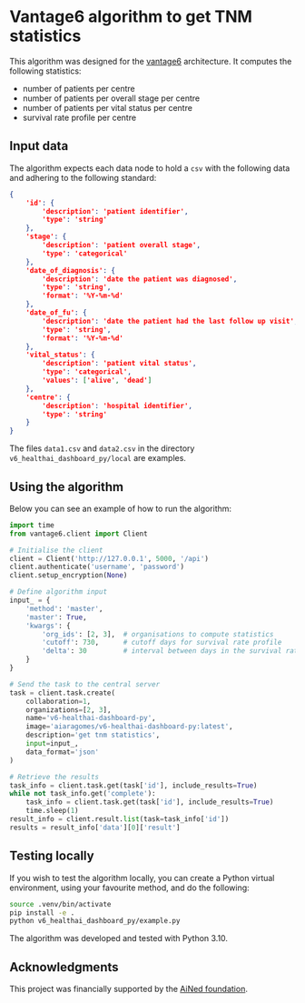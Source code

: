 # Vantage6 algorithm to get TNM statistics

This algorithm was designed for the [vantage6](https://vantage6.ai/) 
architecture. It computes the following statistics:

- number of patients per centre
- number of patients per overall stage per centre
- number of patients per vital status per centre
- survival rate profile per centre

## Input data

The algorithm expects each data node to hold a `csv` with the following data 
and adhering to the following standard:

``` json
{
    'id': {
        'description': 'patient identifier',
        'type': 'string'
    },
    'stage': {
        'description': 'patient overall stage',
        'type': 'categorical'
    }, 
    'date_of_diagnosis': {
        'description': 'date the patient was diagnosed',
        'type': 'string',
        'format': '%Y-%m-%d'
    },
    'date_of_fu': {
        'description': 'date the patient had the last follow up visit',
        'type': 'string',
        'format': '%Y-%m-%d'
    },
    'vital_status': {
        'description': 'patient vital status',
        'type': 'categorical',
        'values': ['alive', 'dead']
    },
    'centre': {
        'description': 'hospital identifier',
        'type': 'string'
    } 
}
```

The files `data1.csv` and `data2.csv` in the directory
`v6_healthai_dashboard_py/local` are examples.

## Using the algorithm

Below you can see an example of how to run the algorithm:

``` python
import time
from vantage6.client import Client

# Initialise the client
client = Client('http://127.0.0.1', 5000, '/api')
client.authenticate('username', 'password')
client.setup_encryption(None)

# Define algorithm input
input_ = {
    'method': 'master',
    'master': True,
    'kwargs': {
        'org_ids': [2, 3],  # organisations to compute statistics
        'cutoff': 730,      # cutoff days for survival rate profile
        'delta': 30         # interval between days in the survival rate profile
    }
}

# Send the task to the central server
task = client.task.create(
    collaboration=1,
    organizations=[2, 3],
    name='v6-healthai-dashboard-py',
    image='aiaragomes/v6-healthai-dashboard-py:latest',
    description='get tnm statistics',
    input=input_,
    data_format='json'
)

# Retrieve the results
task_info = client.task.get(task['id'], include_results=True)
while not task_info.get('complete'):
    task_info = client.task.get(task['id'], include_results=True)
    time.sleep(1)
result_info = client.result.list(task=task_info['id'])
results = result_info['data'][0]['result']
```

## Testing locally

If you wish to test the algorithm locally, you can create a Python virtual 
environment, using your favourite method, and do the following:

``` bash
source .venv/bin/activate
pip install -e .
python v6_healthai_dashboard_py/example.py
```

The algorithm was developed and tested with Python 3.10.

## Acknowledgments

This project was financially supported by the
[AiNed foundation](https://ained.nl/over-ained/).
